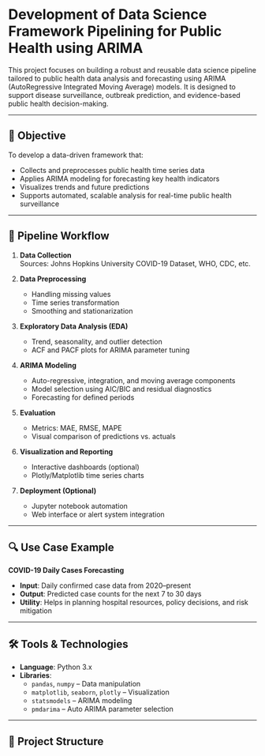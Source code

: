 # Development of Data Science Framework Pipelining for Public Health using ARIMA

This project focuses on building a robust and reusable data science pipeline tailored to public health data analysis and forecasting using ARIMA (AutoRegressive Integrated Moving Average) models. It is designed to support disease surveillance, outbreak prediction, and evidence-based public health decision-making.

---

## 📌 Objective

To develop a data-driven framework that:
- Collects and preprocesses public health time series data
- Applies ARIMA modeling for forecasting key health indicators
- Visualizes trends and future predictions
- Supports automated, scalable analysis for real-time public health surveillance

---

## 🔄 Pipeline Workflow

1. **Data Collection**  
   Sources: Johns Hopkins University COVID-19 Dataset, WHO, CDC, etc.

2. **Data Preprocessing**  
   - Handling missing values  
   - Time series transformation  
   - Smoothing and stationarization

3. **Exploratory Data Analysis (EDA)**  
   - Trend, seasonality, and outlier detection  
   - ACF and PACF plots for ARIMA parameter tuning

4. **ARIMA Modeling**  
   - Auto-regressive, integration, and moving average components  
   - Model selection using AIC/BIC and residual diagnostics  
   - Forecasting for defined periods

5. **Evaluation**  
   - Metrics: MAE, RMSE, MAPE  
   - Visual comparison of predictions vs. actuals

6. **Visualization and Reporting**  
   - Interactive dashboards (optional)  
   - Plotly/Matplotlib time series charts

7. **Deployment (Optional)**  
   - Jupyter notebook automation  
   - Web interface or alert system integration

---

## 🔍 Use Case Example

**COVID-19 Daily Cases Forecasting**  
- **Input**: Daily confirmed case data from 2020–present  
- **Output**: Predicted case counts for the next 7 to 30 days  
- **Utility**: Helps in planning hospital resources, policy decisions, and risk mitigation

---

## 🛠️ Tools & Technologies

- **Language**: Python 3.x  
- **Libraries**:  
  - `pandas`, `numpy` – Data manipulation  
  - `matplotlib`, `seaborn`, `plotly` – Visualization  
  - `statsmodels` – ARIMA modeling  
  - `pmdarima` – Auto ARIMA parameter selection

---

## 📁 Project Structure

